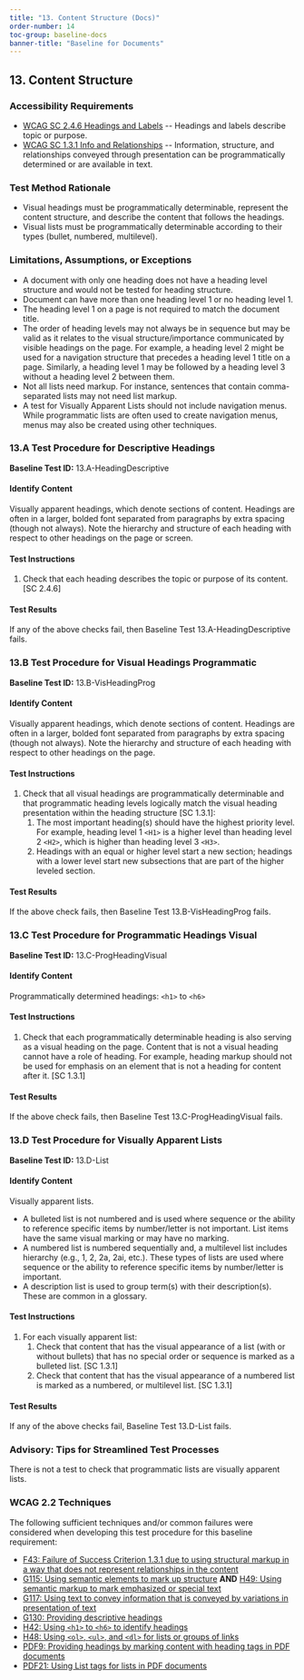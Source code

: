 ```yaml
---
title: "13. Content Structure (Docs)"
order-number: 14
toc-group: baseline-docs
banner-title: "Baseline for Documents"
---
```


## 13. Content Structure

### Accessibility Requirements

-   [WCAG SC 2.4.6 Headings and Labels](https://www.w3.org/WAI/WCAG22/Understanding/headings-and-labels) -- Headings and labels describe topic or purpose.
-   [WCAG SC 1.3.1 Info and Relationships](https://www.w3.org/WAI/WCAG22/Understanding/info-and-relationships) -- Information, structure, and relationships conveyed through presentation can be programmatically determined or are available in text.

### Test Method Rationale

-   Visual headings must be programmatically determinable, represent the content structure, and describe the content that follows the headings.
-   Visual lists must be programmatically determinable according to their types (bullet, numbered, multilevel).

### Limitations, Assumptions, or Exceptions

-   A document with only one heading does not have a heading level structure and would not be tested for heading structure.
-   Document can have more than one heading level 1 or no heading level 1.
-   The heading level 1 on a page is not required to match the document title.
-   The order of heading levels may not always be in sequence but may be valid as it relates to the visual structure/importance communicated by visible headings on the page. For example, a heading level 2 might be used for a navigation structure that precedes a heading level 1 title on a page. Similarly, a heading level 1 may be followed by a heading level 3 without a heading level 2 between them.
-   Not all lists need markup. For instance, sentences that contain comma-separated lists may not need list markup.
-   A test for Visually Apparent Lists should not include navigation menus. While programmatic lists are often used to create navigation menus, menus may also be created using other techniques.

### 13.A Test Procedure for Descriptive Headings

**Baseline Test ID:** 13.A-HeadingDescriptive

#### Identify Content

<p id="d13aIC">Visually apparent headings, which denote sections of content. Headings are often in a larger, bolded font separated from paragraphs by extra spacing (though not always). Note the hierarchy and structure of each heading with respect to other headings on the page or screen.</p>

#### Test Instructions

<ol id="d13aTI">
    <li id="d13aTI-1">Check that each heading describes the topic or purpose of its content. [SC 2.4.6]</li>
</ol>

#### Test Results

<p id="d13aTR">If any of the above checks fail, then Baseline Test 13.A-HeadingDescriptive fails.</p>

### 13.B Test Procedure for Visual Headings Programmatic

**Baseline Test ID:** 13.B-VisHeadingProg

#### Identify Content

<p id="d13bIC">Visually apparent headings, which denote sections of content. Headings are often in a larger, bolded font separated from paragraphs by extra spacing (though not always). Note the hierarchy and structure of each heading with respect to other headings on the page.</p>

#### Test Instructions

<ol id="d13bTI">
    <li id="d13bTI-1">Check that all visual headings are programmatically determinable and that programmatic heading levels logically match the visual heading presentation within the heading structure [SC 1.3.1]:
        <ol>
            <li id="d13bTI-1a">The most important heading(s) should have the highest priority level. For example, heading level 1 <code>&lt;H1&gt;</code> is a higher level than heading level 2 <code>&lt;H2&gt;</code>, which is higher than heading level 3 <code>&lt;H3&gt;</code>.</li>
            <li id="d13bTI-1b">Headings with an equal or higher level start a new section; headings with a lower level start new subsections that are part of the higher leveled section.</li>
                </ol>
            </li>
        </ol>

#### Test Results

<p id="d13bTR">If the above check fails, then Baseline Test 13.B-VisHeadingProg fails.</p>

### 13.C Test Procedure for Programmatic Headings Visual

**Baseline Test ID:** 13.C-ProgHeadingVisual

#### Identify Content

<p id="d13cIC">Programmatically determined headings: <code>&lt;h1&gt;</code> to <code>&lt;h6&gt;</code></p>

#### Test Instructions

<ol id="d13cTI">
    <li id="d13cTI-1">Check that each programmatically determinable heading is also serving as a visual heading on the page. Content that is not a visual heading cannot have a role of heading. For example, heading markup should not be used for emphasis on an element that is not a heading for content after it. [SC 1.3.1]</li>
</ol>

#### Test Results

<p id="d13cTR">If the above check fails, then Baseline Test 13.C-ProgHeadingVisual fails.</p>

### 13.D Test Procedure for Visually Apparent Lists

**Baseline Test ID:** 13.D-List

#### Identify Content

<p id="d13dIC">Visually apparent lists.</p>

<ul>
    <li>A bulleted list is not numbered and is used where sequence or the ability to reference specific items by number/letter is not important. List items have the same visual marking or may have no marking.</li>
    <li>A numbered list is numbered sequentially and, a multilevel list includes hierarchy (e.g., 1, 2, 2a, 2ai, etc.). These types of lists are used where sequence or the ability to reference specific items by number/letter is important.</li>
    <li>A description list is used to group term(s) with their description(s). These are common in a glossary.</li>
</ul>

#### Test Instructions

<ol id="d13dTI">
    <li id="d13dTI-1">For each visually apparent list:
        <ol>
            <li id="d13dTI-1a">Check that content that has the visual appearance of a list (with or without bullets) that has no special order or sequence is marked as a bulleted list. [SC 1.3.1]</li>
            <li id="d13dTI-1b">Check that content that has the visual appearance of a numbered list is marked as a numbered, or multilevel list. [SC 1.3.1]</li>
        </ol>
    </li>
</ol>

#### Test Results

<p id="d13dTR">If any of the above checks fail, Baseline Test 13.D-List fails.</p>

### Advisory: Tips for Streamlined Test Processes

There is not a test to check that programmatic lists are visually apparent lists.

### WCAG 2.2 Techniques

The following sufficient techniques and/or common failures were considered when developing this test procedure for this baseline requirement:

-   [F43: Failure of Success Criterion 1.3.1 due to using structural markup in a way that does not represent relationships in the content](https://www.w3.org/WAI/WCAG21/Techniques/failures/F43.html)
-   [G115: Using semantic elements to mark up structure](https://www.w3.org/WAI/WCAG22/Techniques/general/G115) **AND** [H49: Using semantic markup to mark emphasized or special text](https://www.w3.org/WAI/WCAG22/Techniques/html/H49)
-   [G117: Using text to convey information that is conveyed by variations in presentation of text](https://www.w3.org/WAI/WCAG22/Techniques/general/G117)
-   [G130: Providing descriptive headings](https://www.w3.org/WAI/WCAG22/Techniques/general/G130)
-   [H42: Using <code>&lt;h1&gt;</code> to <code>&lt;h6&gt;</code> to identify headings](https://www.w3.org/WAI/WCAG22/Techniques/html/H42)
-   [H48: Using <code>&lt;ol&gt;</code>, <code>&lt;ul&gt;</code>, and <code>&lt;dl&gt;</code> for lists or groups of links](https://www.w3.org/WAI/WCAG22/Techniques/html/H48)
-   [PDF9: Providing headings by marking content with heading tags in PDF documents](https://www.w3.org/WAI/WCAG22/Techniques/pdf/PDF9)
-   [PDF21: Using List tags for lists in PDF documents](https://www.w3.org/WAI/WCAG22/Techniques/pdf/PDF21)